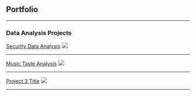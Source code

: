 ## Portfolio

---

### Data Analysis Projects

[Security Data Analysis](https://github.com/oblea/SecurityData)
<img src="images/dummy_thumbnail.jpg?raw=true"/>

---
[Music Taste Analysis](https://github.com/oblea/MusicTasteAnalysis)
<img src="images/dummy_thumbnail.jpg?raw=true"/>

---
[Project 3 Title](http://example.com/)
<img src="images/dummy_thumbnail.jpg?raw=true"/>

---

